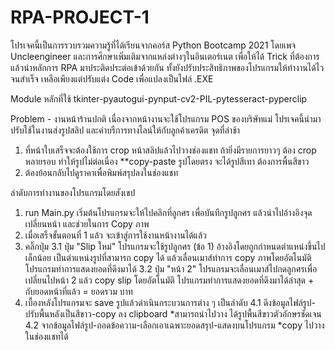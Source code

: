 # RPA-PROJECT-1
  โปรเจคนี้เป็นการรวบรวมความรู้ที่ได้เรียนจากคอร์ส Python Bootcamp 2021 โดยเพจ Uncleengineer และการศึกษาเพิ่มเติมจากแหล่งต่างๆในอินเตอร์เนต เพื่อให้ได้ Trick ที่ต้องการ แล้วนำหลักการ RPA มาประติดประต่อเข้าด้วยกัน ทั้งยังปรับประสิทธิภาพของโปรแกรมให้ทำงานได้ไวจนสำเร็จ เหลือเพียงแต่ปรับแต่ง Code เพื่อแปลงเป็นไฟล์ .EXE
  
  Module หลักที่ใช้  tkinter-pyautogui-pynput-cv2-PIL-pytesseract-pyperclip

Problem - งานหน้าร้านปกติ
  เนื่องจากหน้างานจะใช้โปรแกรม POS ของบริษัทแม่ โปรเจคนี้นำมาปรับใช้ในงานส่งรูปสลิป และค่าบรืการทางไลน์ให้กับลูกค้าเครดิต จุดที่ล่าช้า
  1. ที่หน้าใบเสร็จจะต้องใช้การ crop หน้าสลิปแล้วไปวางช่องแชท ถ้ายิ่งมีรายการยาวๆ ต้อง crop หลายรอบ ทำให้รูปไม่ต่อเนื่อง **copy-paste รูปโดยตรง จะได้รูปสีเทา ต้องการพื้นสีขาว
  2. ต้องย้อนกลับไปดูราคาเพื่อพิมพ์สรุปลงในช่องแชท
  
ลำดับการทำงานของโปรแกรมโดยสังเขป
  1. run Main.py เริ่มต้นโปรแกรมจะให้ไปคลิกที่ลูกศร เพื่อบันทึกรูปลูกศร แล้วนำไปอ้างอิงจุดเปลี่ยนหน้า และช่วยในการ Copy ภาพ
  2. เมื่อเสร็จขั้นตอนที่ 1 แล้ว จะเข้าสู่การใช้งานหน้างานได้แล้ว
  3. คลิ๊กปุ่ม 
    3.1 ปุ่ม "Slip ใหม่" โปรแกรมจะใช้รูปลูกศร (ข้อ 1) อ้างอิงโดยถูกกำหนดตำแหน่งขึ้นไปเล็กน้อย เป็นตำแหน่งรูปที่สามารถ copy ได้ แล้วเลื่อนเมาส์ทำการ copy ภาพโดยอัตโนมัติ
        โปรแกรมทำการแสดงยอดที่ดึงมาได้
    3.2 ปุ่ม "หน้า 2" โปรแกรมจะเลื่อนเมาส์ไปกดลูกศรเพื่อเปลี่ยนไปหน้า 2 แล้ว copy slip โดยอัตโนมัติ
        โปรแกรมทำการแสดงยอดที่ดึงมาได้ล่าสุด + กับยอดหน้าที่แล้ว = ยอดรวม บาท
  4. เบื้องหลังโปรแกรมจะ save รูปแล้วดำเนินกระบวนการต่าง ๆ เป็นลำดับ
    4.1 ดึงข้อมูลไฟล์รูป-ปรับพื้นหลังเป็นสีขาว-copy ลง clipboard *สามารถนำไปวาง ได้รูปพื้นสีขาวตัวอักษรชัดเจน
    4.2 จากข้อมูลไฟล์รูป-ถอดข้อความ-เลือกเอาเฉพาะยอดสรุป-แสดงบนโปรแกรม *copy ไปวางในช่องแชทได้
